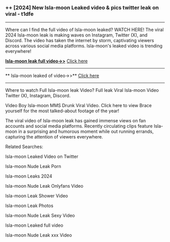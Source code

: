 ### ++ [2024] New  Isla-moon Leaked video & pics twitter leak on viral - t1dfe
----------

Where can I find the full video of  Isla-moon leaked? WATCH HERE! The viral 2024  Isla-moon leak is making waves on Instagram, Twitter (X), and Discord. The video has taken the internet by storm, captivating viewers across various social media platforms.  Isla-moon's leaked video is trending everywhere!


**[ Isla-moon leak full video->>](http://wildbook.top/wildbook8git)** [Click here](http://wildbook.top/wildbook8git)

----------


** Isla-moon leaked of video->>** [Click here](http://wildbook.top/wildbook8git)

----------


Where to watch Full  Isla-moon leak Video? Full leak Viral  Isla-moon Video Twitter (X), Instagram, Discord.

Video Boy  Isla-moon MMS Drunk Viral Video. Click here to view Brace yourself for the most talked-about footage of the year!

The viral video of  Isla-moon leak has gained immense views on fan accounts and social media platforms. Recently circulating clips feature  Isla-moon in a surprising and humorous moment while out running errands, capturing the attention of viewers everywhere.




Related Searches:

 Isla-moon Leaked Video on Twitter

 Isla-moon Nude Leak Porn

 Isla-moon Leaks 2024

 Isla-moon Nude Leak Onlyfans Video

 Isla-moon Leak Shower Video

 Isla-moon Leak Photos

 Isla-moon Nude Leak Sexy Video

 Isla-moon Leaked full video

 Isla-moon Nude Leak xxx Video

